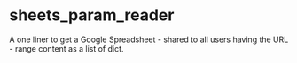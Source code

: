 # sheets_param_reader
A one liner to get a Google Spreadsheet - shared to all users having the URL - range content as a list of dict.
